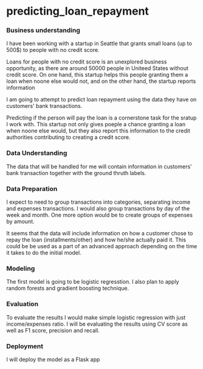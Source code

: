 # predicting_loan_repayment



### Business understanding



I have been working with a startup in Seattle that grants small loans (up to 500$) to people with no credit score.

Loans for people with no credit score is an unexplored business opportunity, as there are around 50000 people in Uniteed States without credit score. On one hand, this startup helps this people granting them a loan when noone else would not, and on the other hand, the startup reports information 

I am going to attempt to predict loan repayment using the data they have on customers' bank transactions.

Predicting if the person will pay the loan is a cornerstone task for the sratup I work with. This startup not only gives poeple a chance granting a loan when noone else would, but they also report this information to the credit authorities contributing to creating a credit score.

### Data Understanding

The data that will be handled for me will contain information in customers' bank transaction together with the ground thruth labels.

### Data Preparation

I expect to need to group transactions into categories, separating income and expenses transactions. I would also group transactions by day of the week and month. One more option would be to create groups of expenses by amount.

It seems that the data will include information on how a customer chose to repay the loan (installments/other) and how he/she actually paid it. This could be be used as a part of an advanced approach depending on the time it takes to do the initial model.

### Modeling

The first model is going to be logistic regresstion. I also plan to apply random forests and gradient boosting technique.

### Evaluation

To evaluate the results I would make simple logistic regression with just income/expenses ratio. I will be evaluating the results using CV score as well as F1 score, precision and recall.

### Deployment

I will deploy the model as a Flask app